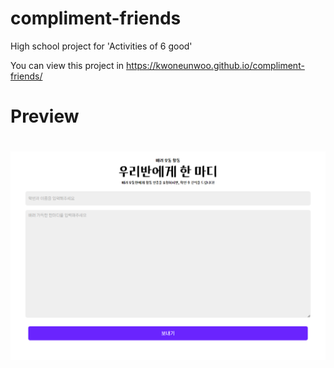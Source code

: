 # compliment-friends
High school project for 'Activities of 6 good'

You can view this project in https://kwoneunwoo.github.io/compliment-friends/

# Preview
<h1 align="center">
  <a href="https://kwoneunwoo.github.io/compliment-friends/"><img src="https://github.com/kwoneunwoo/compliment-friends/blob/main/screenshot.png" alt="Red - Discord Bot"></a>
</h1>
